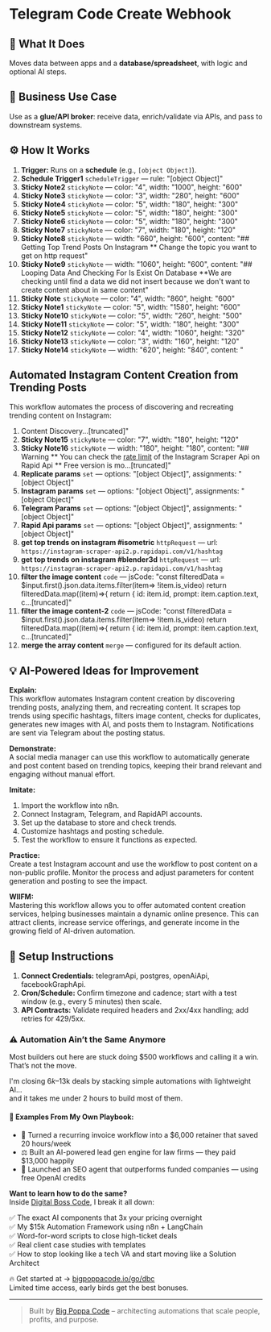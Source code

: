 # Telegram Code Create Webhook
## 🚀 What It Does
Moves data between apps and a **database/spreadsheet**, with logic and optional AI steps.

## 💼 Business Use Case
Use as a **glue/API broker**: receive data, enrich/validate via APIs, and pass to downstream systems.

## ⚙️ How It Works
1. **Trigger:** Runs on a **schedule** (e.g., `[object Object]`).
2. **Schedule Trigger1** `scheduleTrigger` — rule: "[object Object]"
3. **Sticky Note2** `stickyNote` — color: "4", width: "1000", height: "600"
4. **Sticky Note3** `stickyNote` — color: "3", width: "280", height: "600"
5. **Sticky Note4** `stickyNote` — color: "5", width: "180", height: "300"
6. **Sticky Note5** `stickyNote` — color: "5", width: "180", height: "300"
7. **Sticky Note6** `stickyNote` — color: "5", width: "180", height: "300"
8. **Sticky Note7** `stickyNote` — color: "7", width: "180", height: "120"
9. **Sticky Note8** `stickyNote` — width: "660", height: "600", content: "## Getting Top Trend Posts On Instagram
** Change the topic you want to get on http request"
10. **Sticky Note9** `stickyNote` — width: "1060", height: "600", content: "## Looping Data And Checking For Is Exist On Database
**We are checking until find a data we did not insert because we don't want to create content about in same content"
11. **Sticky Note** `stickyNote` — color: "4", width: "860", height: "600"
12. **Sticky Note1** `stickyNote` — color: "5", width: "1580", height: "600"
13. **Sticky Note10** `stickyNote` — color: "5", width: "260", height: "500"
14. **Sticky Note11** `stickyNote` — color: "5", width: "180", height: "300"
15. **Sticky Note12** `stickyNote` — color: "4", width: "1060", height: "320"
16. **Sticky Note13** `stickyNote` — color: "3", width: "160", height: "120"
17. **Sticky Note14** `stickyNote` — width: "620", height: "840", content: "
## Automated Instagram Content Creation from Trending Posts

This workflow automates the process of discovering and recreating trending content on Instagram:

1. Content Discovery…[truncated]"
18. **Sticky Note15** `stickyNote` — color: "7", width: "180", height: "120"
19. **Sticky Note16** `stickyNote` — width: "180", height: "180", content: "## Warning
** You can check the  [rate limit](https://rapidapi.com/social-api1-instagram/api/instagram-scraper-api2) of the Instagram Scraper Api on Rapid Api
** Free version is mo…[truncated]"
20. **Replicate params** `set` — options: "[object Object]", assignments: "[object Object]"
21. **Instagram params** `set` — options: "[object Object]", assignments: "[object Object]"
22. **Telegram Params** `set` — options: "[object Object]", assignments: "[object Object]"
23. **Rapid Api params** `set` — options: "[object Object]", assignments: "[object Object]"
24. **get top trends on instagram #isometric** `httpRequest` — url: `https://instagram-scraper-api2.p.rapidapi.com/v1/hashtag`
25. **get  top trends on instagram #blender3d** `httpRequest` — url: `https://instagram-scraper-api2.p.rapidapi.com/v1/hashtag`
26. **filter the image content** `code` — jsCode: "const filteredData = $input.first().json.data.items.filter(item=> !item.is_video)
return filteredData.map((item)=>{
  return {
    id: item.id,
    prompt: item.caption.text,
    c…[truncated]"
27. **filter the image content-2** `code` — jsCode: "const filteredData = $input.first().json.data.items.filter(item=> !item.is_video)
return filteredData.map((item)=>{
  return {
    id: item.id,
    prompt: item.caption.text,
    c…[truncated]"
28. **merge the array content** `merge` — configured for its default action.

## 💡 AI-Powered Ideas for Improvement
**Explain:**  
This workflow automates Instagram content creation by discovering trending posts, analyzing them, and recreating content. It scrapes top trends using specific hashtags, filters image content, checks for duplicates, generates new images with AI, and posts them to Instagram. Notifications are sent via Telegram about the posting status.

**Demonstrate:**  
A social media manager can use this workflow to automatically generate and post content based on trending topics, keeping their brand relevant and engaging without manual effort.

**Imitate:**  
1. Import the workflow into n8n.
2. Connect Instagram, Telegram, and RapidAPI accounts.
3. Set up the database to store and check trends.
4. Customize hashtags and posting schedule.
5. Test the workflow to ensure it functions as expected.

**Practice:**  
Create a test Instagram account and use the workflow to post content on a non-public profile. Monitor the process and adjust parameters for content generation and posting to see the impact.

**WIIFM:**  
Mastering this workflow allows you to offer automated content creation services, helping businesses maintain a dynamic online presence. This can attract clients, increase service offerings, and generate income in the growing field of AI-driven automation.

## 🔧 Setup Instructions
1. **Connect Credentials:** telegramApi, postgres, openAiApi, facebookGraphApi.
2. **Cron/Schedule:** Confirm timezone and cadence; start with a test window (e.g., every 5 minutes) then scale.
3. **API Contracts:** Validate required headers and 2xx/4xx handling; add retries for 429/5xx.

### ⚠️ Automation Ain’t the Same Anymore

Most builders out here are stuck doing $500 workflows and calling it a win.  
That’s not the move.  

I'm closing $6k–$13k deals by stacking simple automations with lightweight AI...  
and it takes me under 2 hours to build most of them.

#### 🧠 Examples From My Own Playbook:
- 🔁 Turned a recurring invoice workflow into a $6,000 retainer that saved 20 hours/week  
- ⚖️ Built an AI-powered lead gen engine for law firms — they paid $13,000 happily  
- 🚀 Launched an SEO agent that outperforms funded companies — using free OpenAI credits  

**Want to learn how to do the same?**  
Inside [Digital Boss Code](https://bigpoppacode.io/go/dbc), I break it all down:

✅ The exact AI components that 3x your pricing overnight  
✅ My $15k Automation Framework using n8n + LangChain  
✅ Word-for-word scripts to close high-ticket deals  
✅ Real client case studies with templates  
✅ How to stop looking like a tech VA and start moving like a Solution Architect  

🔥 Get started at → [bigpoppacode.io/go/dbc](https://bigpoppacode.io/go/dbc)  
Limited time access, early birds get the best bonuses.

---
> Built by [Big Poppa Code](https://bigpoppacode.io) – architecting automations that scale people, profits, and purpose.
